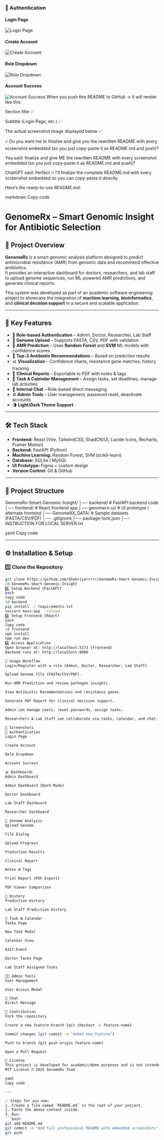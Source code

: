 ### 🔑 Authentication

#### Login Page
![Login Page](01_GenomeRx_Login_Page.jpg)

#### Create Account
![Create Account](02_GenomeRx_Create_Account_Page.jpg)

#### Role Dropdown
![Role Dropdown](03_GenomeRx_Create_Account_Role_Dropdown.jpg)

#### Account Success
![Account Success](04_GenomeRx_Create_Account_Success.jpg)
When you push this README to GitHub → it will render like this:

Section title ✅

Subtitle (Login Page, etc.) ✅

The actual screenshot image displayed below ✅

⚡ Do you want me to finalize and give you the rewritten README with every screenshot embedded (so you just copy-paste it as README.md and push)?





You said:
finalize and give ME the rewritten README with every screenshot embedded (so you just copy-paste it as README.md and push)?


ChatGPT said:
Perfect 🔥 I’ll finalize the complete README.md with every screenshot embedded so you can copy-paste it directly.

Here’s the ready-to-use README.md:

markdown
Copy code
# GenomeRx – Smart Genomic Insight for Antibiotic Selection

## 📌 Project Overview
**GenomeRx** is a smart genomic analysis platform designed to predict antimicrobial resistance (AMR) from genomic data and recommend effective antibiotics.  
It provides an interactive dashboard for doctors, researchers, and lab staff to upload genome sequences, run ML-powered AMR predictions, and generate clinical reports.

This system was developed as part of an academic software engineering project to showcase the integration of **machine learning**, **bioinformatics**, and **clinical decision support** in a secure and scalable application.

---

## 🚀 Key Features
- 🔐 **Role-based Authentication** – Admin, Doctor, Researcher, Lab Staff
- 📂 **Genome Upload** – Supports FASTA, CSV, PDF with validation
- 🤖 **AMR Prediction** – Uses **Random Forest** and **SVM** ML models with confidence scores
- 💊 **Top-3 Antibiotic Recommendations** – Based on prediction results
- 📊 **Visualization** – Confidence charts, resistance gene matches, history tracking
- 📝 **Clinical Reports** – Exportable to PDF with notes & tags
- 📜 **Task & Calendar Management** – Assign tasks, set deadlines, manage lab activities
- 💬 **Internal Chat** – Role-based direct messaging
- ⚙️ **Admin Tools** – User management, password reset, deactivate accounts
- 🌗 **Light/Dark Theme Support**

---

## 🛠️ Tech Stack
- **Frontend:** React (Vite, TailwindCSS, ShadCN/UI, Lucide Icons, Recharts, Framer Motion)  
- **Backend:** FastAPI (Python)  
- **Machine Learning:** Random Forest, SVM (scikit-learn)  
- **Database:** SQLite / MySQL  
- **UI Prototype:** Figma + custom design  
- **Version Control:** Git & GitHub  

---

## 📂 Project Structure
GenomeRx-Smart-Genomic-Insight/
│── backend/ # FastAPI backend code
│── frontend/ # React frontend app
│── genomerx-ui/ # UI prototype / alternate frontend
│── GenomeRX_DATA/ # Sample datasets (FASTA/CSV/PDF)
│── .gitignore
│── package-lock.json
│── INSTRUCTION FOR LOCAL SERVER.txt

yaml
Copy code

---

## ⚙️ Installation & Setup

### 1️⃣ Clone the Repository
```bash
git clone https://github.com/Shahriyarrrrr/GenomeRx-Smart-Genomic-Insight.git
cd GenomeRx-Smart-Genomic-Insight
2️⃣ Setup Backend (FastAPI)
bash
Copy code
cd backend
pip install -r requirements.txt
uvicorn main:app --reload
3️⃣ Setup Frontend (React)
bash
Copy code
cd frontend
npm install
npm run dev
4️⃣ Access Application
Open browser at: http://localhost:5173 (frontend)
Backend runs at: http://localhost:8000

📖 Usage Workflow
Login/Register with a role (Admin, Doctor, Researcher, Lab Staff).

Upload Genome file (FASTA/CSV/PDF).

Run AMR Prediction and review pathogen insights.

View Antibiotic Recommendations and resistance genes.

Generate PDF Report for clinical decision support.

Admin can manage users, reset passwords, assign tasks.

Researchers & Lab Staff can collaborate via tasks, calendar, and chat.

📸 Screenshots
🔑 Authentication
Login Page

Create Account

Role Dropdown

Account Success

📊 Dashboards
Admin Dashboard

Admin Dashboard (Dark Mode)

Doctor Dashboard

Lab Staff Dashboard

Researcher Dashboard

🧬 Genome Analysis
Upload Genome

File Dialog

Upload Progress

Prediction Results

Clinical Report

Notes & Tags

Print Report (PDF Export)

PDF Viewer Comparison

📂 History
Prediction History

Lab Staff Prediction History

📅 Task & Calendar
Tasks Page

New Task Modal

Calendar View

Edit Event

Doctor Tasks Page

Lab Staff Assigned Tasks

👨‍💻 Admin Tools
User Management

User Access Modal

💬 Chat
Direct Message

🤝 Contribution
Fork the repository

Create a new feature branch (git checkout -b feature-name)

Commit changes (git commit -m "Added new feature")

Push to branch (git push origin feature-name)

Open a Pull Request

📜 License
This project is developed for academic/demo purposes and is not intended for clinical use.
MIT License © 2025 GenomeRx Team

yaml
Copy code

---

✅ Steps for you now:  
1. Create a file named `README.md` in the root of your project.  
2. Paste the above content inside.  
3. Run:  
```bash
git add README.md
git commit -m "Add full professional README with embedded screenshots"
git push
